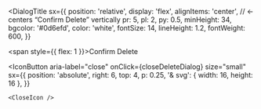 <DialogTitle
  sx={{
    position: 'relative',
    display: 'flex',
    alignItems: 'center',   // ← centers “Confirm Delete” vertically
    pr: 5,
    pl: 2,
    py: 0.5,
    minHeight: 34,
    bgcolor: '#0d6efd',
    color: 'white',
    fontSize: 14,
    lineHeight: 1.2,
    fontWeight: 600,
  }}
>
  <span style={{ flex: 1 }}>Confirm Delete</span>

  <IconButton
    aria-label="close"
    onClick={closeDeleteDialog}
    size="small"
    sx={{
      position: 'absolute',
      right: 6,
      top: 4,
      p: 0.25,
      '& svg': { width: 16, height: 16 },
    }}
  >
    <CloseIcon />
  </IconButton>
</DialogTitle>
